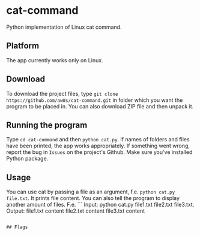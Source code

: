 # cat-command
Python implementation of Linux cat command.

## Platform
The app currently works only on Linux.

## Download
To download the project files, type `git clone https://github.com/aw0s/cat-command.git` in folder which you want the program to be placed in. You can also download ZIP file and then unpack it.

## Running the program
Type `cd cat-command` and then `python cat.py`. If names of folders and files have been printed, the app works appropriately. If something went wrong, report the bug in `Issues` on the project's Github. Make sure you've installed Python package.

## Usage
You can use cat by passing a file as an argument, f.e. `python cat.py file.txt`. It prints file content. You can also tell the program to display another amount of files. F.e. ```
Input: python cat.py file1.txt file2.txt file3.txt.
Output:
file1.txt content
file2.txt content
file3.txt content
```

## Flags
